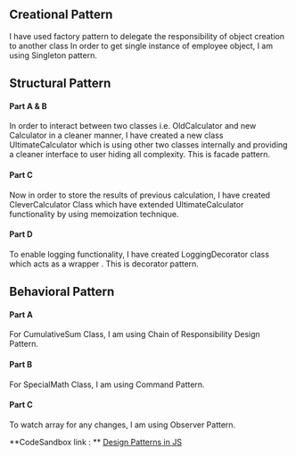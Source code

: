 ## Creational Pattern

I have used factory pattern to delegate the responsibility of object creation to another class
In order to get single instance of employee object, I am using Singleton pattern. 

## Structural Pattern

#### Part A & B  

In order to interact between two classes i.e. OldCalculator and new Calculator in a cleaner manner, I have created a new  class UltimateCalculator which is  using other two classes internally and providing a cleaner interface to user hiding all complexity. This is facade pattern. 

#### Part C

Now in order to store the results of previous calculation, I have created CleverCalculator Class which have extended UltimateCalculator functionality by using memoization technique.

#### Part D

To enable logging functionality, I have created LoggingDecorator class which acts as a wrapper . This is decorator pattern.

## Behavioral Pattern

#### Part A 

For CumulativeSum Class, I am using Chain of Responsibility Design Pattern.

#### Part B 

For SpecialMath  Class, I am using Command Pattern.

#### Part C

To watch array for any changes, I am using Observer Pattern.


**CodeSandbox link : **
[Design Patterns in JS](https://codesandbox.io/s/dank-voice-bnob2?file=/src/structuralPattern.js:0-1134)
